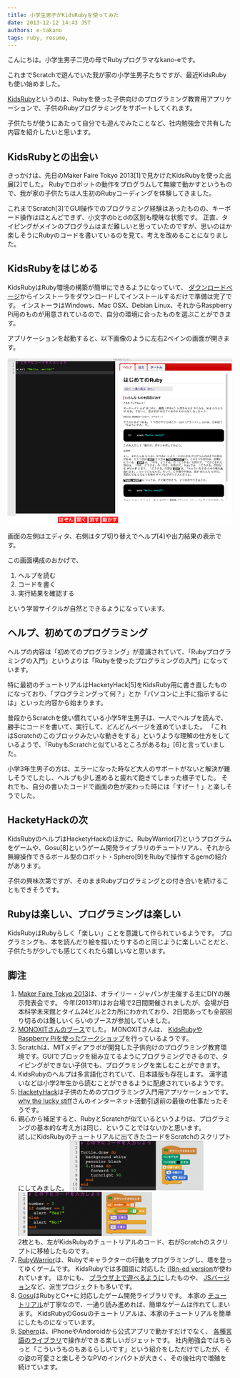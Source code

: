 ```yaml
---
title: 小学生男子がKidsRubyを使ってみた
date: 2013-12-12 14:43 JST
authors: e-takano
tags: ruby, resume, 
---
```

こんにちは。小学生男子二児の母でRubyプログラマなkano-eです。

これまでScratchで遊んでいた我が家の小学生男子たちですが、最近KidsRubyも使い始めました。  

[KidsRuby](http://kidsruby.com/)というのは、Rubyを使った子供向けのプログラミング教育用アプリケーションで、子供のRubyプログラミングをサポートしてくれます。

子供たちが使うにあたって自分でも遊んでみたことなど、社内勉強会で共有した内容を紹介したいと思います。

<!--more-->

## KidsRubyとの出会い

きっかけは、先日のMaker Faire Tokyo 2013[1]で見かけたKidsRubyを使った出展[2]でした。 Rubyでロボットの動作をプログラムして無線で動かすというもので、我が家の子供たちは人生初のRubyコーディングを体験してきました。

これまでScratch[3]でGUI操作でのプログラミング経験はあったものの、キーボード操作はほとんどできず、小文字のbとdの区別も曖昧な状態です。 正直、タイピングがメインのプログラムはまだ難しいと思っていたのですが、思いのほか楽しそうにRubyのコードを書いているのを見て、考えを改めることになりました。

## KidsRubyをはじめる

KidsRubyはRuby環境の構築が簡単にできるようになっていて、 [ダウンロードページ](http://kidsruby.com/download)からインストーラをダウンロードしてインストールするだけで準備は完了です。 インストーラはWindows、Mac OSX、Debian Linux、それからRaspberry Pi用のものが用意されているので、自分の環境に合ったものを選ぶことができます。

アプリケーションを起動すると、以下画像のように左右2ペインの画面が開きます。

[![kidsruby-screenshot-w960](/images/2013/11/kidsruby-screenshot-w960.png)](/images/2013/11/kidsruby-screenshot-w960.png)

画面の左側はエディタ、右側はタブ切り替えでヘルプ[4]や出力結果の表示です。

この画面構成のおかげで、

1. ヘルプを読む
2. コードを書く
3. 実行結果を確認する

という学習サイクルが自然とできるようになっています。

## ヘルプ、初めてのプログラミング

ヘルプの内容は「初めてのプログラミング」が意識されていて、「Rubyプログラミングの入門」というよりは「Rubyを使ったプログラミングの入門」になっています。

特に最初のチュートリアルはHacketyHack[5]をKidsRuby用に書き直したものになっており、「プログラミングって何？」とか「パソコンに上手に指示するには」といった内容から始まります。

普段からScratchを使い慣れている小学5年生男子は、一人でヘルプを読んで、勝手にコードを書いて、実行して、どんどんページを進めていました。 「これはScratchのこのブロックみたいな動きをする」というような理解の仕方をしているようで、「RubyもScratchと似ているところがあるね」[6]と言っていました。

小学3年生男子の方は、エラーになった時など大人のサポートがないと解決が難しそうでしたし、ヘルプも少し進めると疲れて飽きてしまった様子でした。 それでも、自分の書いたコードで画面の色が変わった時には「すげー！」と楽しそうでした。

## HacketyHackの次

KidsRubyのヘルプはHacketyHackのほかに、RubyWarrior[7]というプログラムをゲームや、Gosu[8]というゲーム開発ライブラリのチュートリアル、それから無線操作できるボール型のロボット・Sphero[9]をRubyで操作するgemの紹介があります。

子供の興味次第ですが、そのままRubyプログラミングとの付き合いを続けることもできそうです。

## Rubyは楽しい、プログラミングは楽しい

KidsRubyはRubyらしく「楽しい」ことを意識して作られているようです。 プログラミングも、本を読んだり絵を描いたりするのと同じように楽しいことだと、子供たちが少しでも感じてくれたら嬉しいなと思います。

## 脚注

1. [Maker Faire Tokyo 2013](http://makezine.jp/event/mft2013/)は、オライリー・ジャパンが主催する主にDIYの展示発表会です。
    今年(2013年)はお台場で2日間開催されましたが、会場が日本科学未来館とタイム24ビルと2カ所にわかれており、2日間あっても全部回り切るのは難しいくらいのブースが参加していました。
2. [MONOXITさんのブース](http://www.monoxit.com/info/113%EF%BC%88%E6%97%A5-4-%E6%9C%88-maker-faire-tokyo-2013%E3%81%AB%E5%87%BA%E5%B1%95%E3%81%97%E3%81%BE%E3%81%99/)でした。
    MONOXITさんは、 [KidsRubyやRaspberry Piを使ったワークショップ](http://www.monoxit.com/wshop/%E9%96%8B%E5%82%AC%E4%BA%88%E5%AE%9A%E3%81%AE%E3%83%AF%E3%83%BC%E3%82%AF%E3%82%B7%E3%83%A7%E3%83%83%E3%83%97/)を行っているようです。
3. Scratchは、MITメディアラボが開発した子供向けのプログラミング教育環境です。GUIでブロックを組み立てるようにプログラミングできるので、タイピングができない子供でも、プログラミングを楽しむことができます。
4. KidsRubyのヘルプは多言語化されていて、日本語版も存在します。
   漢字遣いなどは小学2年生から読むことができるように配慮されているようです。
5. [HacketyHack](http://hackety.com/)は子供のためのプログラミング入門用アプリケーションです。
    [why the lucky stiff](http://en.wikipedia.org/wiki/Why_the_lucky_stiff)さんのインターネット活動引退前の最後の仕事だったそうです。
6. 親心から補足すると、RubyとScratchが似ているというよりは、プログラミングの基本的な考え方は同じ、ということではないかと思います。  
   試しにKidsRubyのチュートリアルに出てきたコードをScratchのスクリプトにしてみました。
   [![kidsruby-code-a](/images/2013/11/kidsruby-code-a-300x111.png)](/images/2013/11/kidsruby-code-a.png)
   [![kidsruby-code-b](/images/2013/11/kidsruby-code-b-300x98.png)](/images/2013/11/kidsruby-code-b.png)<br>
   2枚とも、左がKidsRubyのチュートリアルのコード、右がScratchのスクリプトに移植したものです。
7. [RubyWarrior](https://github.com/ryanb/ruby-warrior)は、Rubyでキャラクターの行動をプログラミングし、塔を登ってゆくゲームです。
   KidsRubyでは多国語に対応した [i18n-ed version](https://github.com/rafmagana/ruby-warrior-i18n)が使われています。
   ほかにも、 [ブラウザ上で遊べるように](https://www.bloc.io/ruby-warrior/#/)したものや、 [JSバージョン](http://jswarrior.fusioncharts.com/)など、派生プロジェクトも多いです。
8. [Gosu](http://libgosu.org/)はRubyとC++に対応したゲーム開発ライブラリです。
   本家の [チュートリアル](https://github.com/jlnr/gosu/wiki/Ruby-Tutorial)が丁寧なので、一通り読み進めれば、簡単なゲームは作れてしまいます。
   KidsRubyのGosuのチュートリアルは、本家のチュートリアルを簡単にしたものになっています。
9. [Sphero](http://www.gosphero.com/)は、iPhoneやAndoroidから公式アプリで動かすだけでなく、 [各種言語のライブラリ](http://orbotixinc.github.io/Sphero-Docs/)で操作ができる楽しいガジェットです。
   社内勉強会ではちらっと「こういうものもあるらしいです」という紹介をしただけでしたが、その姿の可愛さと楽しそうなPVのインパクトが大きく、その後社内で増殖を続けています。

